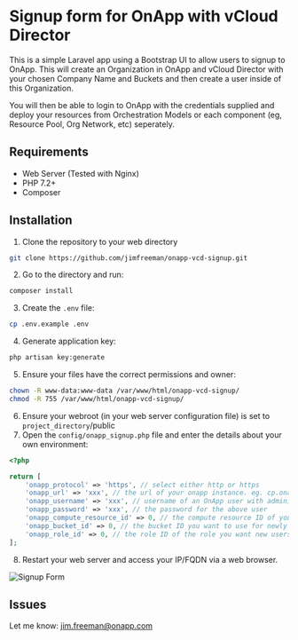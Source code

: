 # Signup form for OnApp with vCloud Director
This is a simple Laravel app using a Bootstrap UI to allow users to signup to OnApp. This will create an Organization in OnApp and vCloud Director with your chosen Company Name and Buckets and then create a user inside of this Organization.

You will then be able to login to OnApp with the credentials supplied and deploy your resources from Orchestration Models or each component (eg, Resource Pool, Org Network, etc) seperately.

## Requirements
 - Web Server (Tested with Nginx)
 - PHP 7.2+
 - Composer
## Installation
1. Clone the repository to your web directory
```sh
git clone https://github.com/jimfreeman/onapp-vcd-signup.git
```
2. Go to the directory and run:
```sh
composer install
```
3. Create the ```.env``` file:
```sh
cp .env.example .env
```
4. Generate application key:
```sh
php artisan key:generate
```
5. Ensure your files have the correct permissions and owner:
```sh
chown -R www-data:www-data /var/www/html/onapp-vcd-signup/
chmod -R 755 /var/www/html/onapp-vcd-signup/
```
6. Ensure your webroot (in your web server configuration file) is set to ```project_directory```/public
7. Open the ```config/onapp_signup.php``` file and enter the details about your own environment:
```php
<?php

return [
    'onapp_protocol' => 'https', // select either http or https
    'onapp_url' => 'xxx', // the url of your onapp instance. eg. cp.onapp.test
    'onapp_username' => 'xxx', // username of an OnApp user with administrator permissions
    'onapp_password' => 'xxx', // the password for the above user
    'onapp_compute_resource_id' => 0, // the compute resource ID of your vCloud Director instance
    'onapp_bucket_id' => 0, // the bucket ID you want to use for newly created accounts
    'onapp_role_id' => 0, // the role ID of the role you want new users to be created as. Recommended: 'vCloud Organization Administrator'
];
```
8. Restart your web server and access your IP/FQDN via a web browser.

![Signup Form](/images/logo.png)

## Issues

Let me know: jim.freeman@onapp.com
